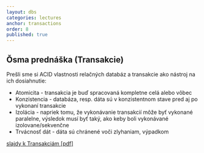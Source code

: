 ```yaml
---
layout: dbs
categories: lectures
anchor: transactions
order: 8
published: true
---
```

## Ǒsma prednáška (Transakcie)

Prešli sme si ACID vlastnosti relačných databáz a transakcie ako nástroj na ich dosiahnutie:

* Atomicita - transakcia je buď spracovaná kompletne celá alebo vôbec
* Konzistencia - databáza, resp. dáta sú v konzistentnom stave pred aj po vykonaní transakcie
* Izolácia - napriek tomu, že vykonávanie transakcií môže byť vykonané paralelne, výsledok musí byť taký, ako keby boli vykonávané izolovane/sekvenčne
* Trvácnosť dát - dáta sú chránené voči zlyhaniam, výpadkom

[slajdy k Transakciám [pdf]](/lectures/files/08_ACID.pdf)
